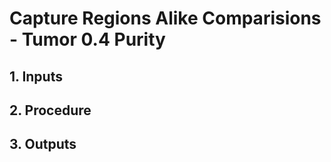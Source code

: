 # Capture Regions Alike Comparisions - Tumor 0.4 Purity

## 1. Inputs

## 2. Procedure

## 3. Outputs
